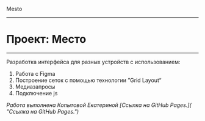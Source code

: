 Mesto

------

# Проект: Место

------

Разработка интерфейса для разных устройств с использованием:
1. Работа с Figma
2. Построение сеток с помощью технологии ”Grid Layout“
3. Медиазапросы
4. Подключение js



*Работа выполнена Копытовой Екатериной 
[Cсылка на GitHub Pages.]( "Cсылка на GitHub Pages.")*